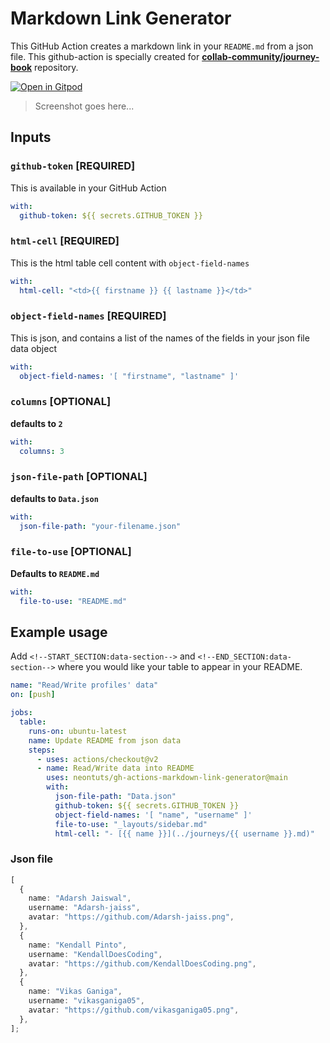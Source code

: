 # Markdown Link Generator

This GitHub Action creates a markdown link in your `README.md` from a json file. This github-action is specially created for **[collab-community/journey-book](https://github.com/collab-community/journey-book)** repository.

[![Open in Gitpod](https://gitpod.io/button/open-in-gitpod.svg)](https://gitpod.io/#github.com/neontuts/gh-actions-markdown-link-generator)

> Screenshot goes here...

## Inputs

### `github-token` [REQUIRED]

This is available in your GitHub Action

```yaml
with:
  github-token: ${{ secrets.GITHUB_TOKEN }}
```

### `html-cell` [REQUIRED]

This is the html table cell content with `object-field-names`

```yaml
with:
  html-cell: "<td>{{ firstname }} {{ lastname }}</td>"
```

### `object-field-names` [REQUIRED]

This is json, and contains a list of the names of the fields in your json file data object

```yaml
with:
  object-field-names: '[ "firstname", "lastname" ]'
```

### `columns` [OPTIONAL]

**defaults to `2`**

```yaml
with:
  columns: 3
```

### `json-file-path` [OPTIONAL]

**defaults to `Data.json`**

```yaml
with:
  json-file-path: "your-filename.json"
```

### `file-to-use` [OPTIONAL]

**Defaults to `README.md`**

```yaml
with:
  file-to-use: "README.md"
```

## Example usage

Add `<!--START_SECTION:data-section-->` and `<!--END_SECTION:data-section-->` where you would like your table to appear in your README.

```yaml
name: "Read/Write profiles' data"
on: [push]

jobs:
  table:
    runs-on: ubuntu-latest
    name: Update README from json data
    steps:
      - uses: actions/checkout@v2
      - name: Read/Write data into README
        uses: neontuts/gh-actions-markdown-link-generator@main
        with:
          json-file-path: "Data.json"
          github-token: ${{ secrets.GITHUB_TOKEN }}
          object-field-names: '[ "name", "username" ]'
          file-to-use: "_layouts/sidebar.md"
          html-cell: "- [{{ name }}](../journeys/{{ username }}.md)"
```

### Json file

```typescript
[
  {
    name: "Adarsh Jaiswal",
    username: "Adarsh-jaiss",
    avatar: "https://github.com/Adarsh-jaiss.png",
  },
  {
    name: "Kendall Pinto",
    username: "KendallDoesCoding",
    avatar: "https://github.com/KendallDoesCoding.png",
  },
  {
    name: "Vikas Ganiga",
    username: "vikasganiga05",
    avatar: "https://github.com/vikasganiga05.png",
  },
];
```
